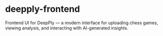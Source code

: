 # deepply-frontend
Frontend UI for DeepPly — a modern interface for uploading chess games, viewing analysis, and interacting with AI-generated insights.
